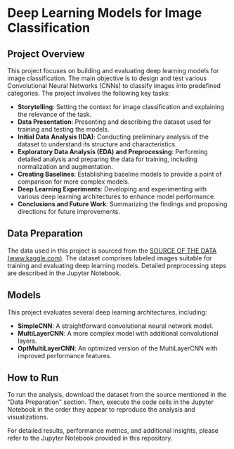 # Deep Learning Models for Image Classification

## Project Overview
This project focuses on building and evaluating deep learning models for image classification. The main objective is to design and test various Convolutional Neural Networks (CNNs) to classify images into predefined categories. The project involves the following key tasks:

- **Storytelling**: Setting the context for image classification and explaining the relevance of the task.
- **Data Presentation**: Presenting and describing the dataset used for training and testing the models.
- **Initial Data Analysis (IDA)**: Conducting preliminary analysis of the dataset to understand its structure and characteristics.
- **Exploratory Data Analysis (EDA) and Preprocessing**: Performing detailed analysis and preparing the data for training, including normalization and augmentation.
- **Creating Baselines**: Establishing baseline models to provide a point of comparison for more complex models.
- **Deep Learning Experiments**: Developing and experimenting with various deep learning architectures to enhance model performance.
- **Conclusions and Future Work**: Summarizing the findings and proposing directions for future improvements.

## Data Preparation
The data used in this project is sourced from the [SOURCE OF THE DATA (www.kaggle.com)](https://www.kaggle.com/datasets/mahmoudreda55/satellite-image-classification). The dataset comprises labeled images suitable for training and evaluating deep learning models. Detailed preprocessing steps are described in the Jupyter Notebook.

## Models
This project evaluates several deep learning architectures, including:

- **SimpleCNN**: A straightforward convolutional neural network model.
- **MultiLayerCNN**: A more complex model with additional convolutional layers.
- **OptMultiLayerCNN**: An optimized version of the MultiLayerCNN with improved performance features.

## How to Run
To run the analysis, download the dataset from the source mentioned in the "Data Preparation" section. Then, execute the code cells in the Jupyter Notebook in the order they appear to reproduce the analysis and visualizations.

For detailed results, performance metrics, and additional insights, please refer to the Jupyter Notebook provided in this repository.
